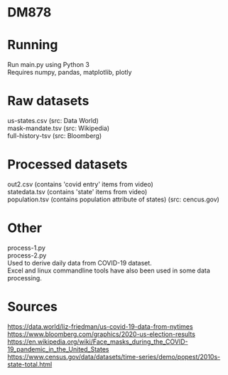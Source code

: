# DM878

# Running

Run main.py using Python 3  
Requires numpy, pandas, matplotlib, plotly  


# Raw datasets
us-states.csv (src: Data World)  
mask-mandate.tsv (src: Wikipedia)  
full-history-tsv (src: Bloomberg)  

# Processed datasets
out2.csv (contains 'covid entry' items from video)  
statedata.tsv (contains 'state' items from video)  
population.tsv (contains population attribute of states) (src: cencus.gov)    

# Other 
process-1.py  
process-2.py   
Used to derive daily data from COVID-19 dataset.  
Excel and linux commandline tools have also been used in some data processing.  

# Sources
https://data.world/liz-friedman/us-covid-19-data-from-nytimes  
https://www.bloomberg.com/graphics/2020-us-election-results  
https://en.wikipedia.org/wiki/Face_masks_during_the_COVID-19_pandemic_in_the_United_States  
https://www.census.gov/data/datasets/time-series/demo/popest/2010s-state-total.html  
